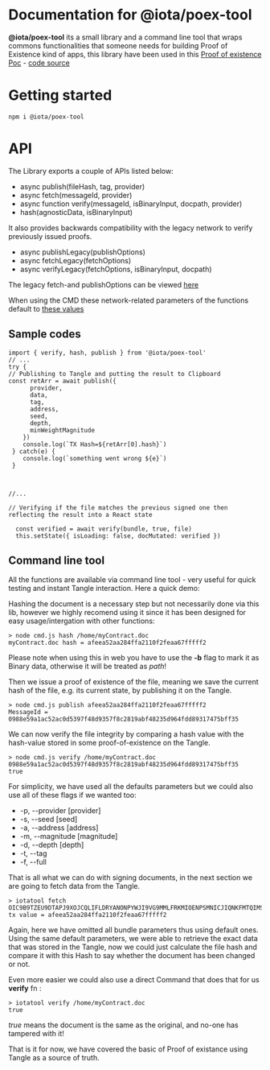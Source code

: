 # Documentation for @iota/poex-tool
**@iota/poex-tool** its a small library and a command line tool that wraps commons functionalities that someone needs for building Proof of Existence kind of apps, this library have been used in this [Proof of existence Poc](https://iota-poex.dag.sh) - [code source](https://github.com/iotaledger/poc-document-immutable-blueprint)

# Getting started
```
npm i @iota/poex-tool
```

# API

The Library exports a couple of APIs listed below:


* async publish(fileHash, tag, provider)
* async fetch(messageId, provider)
* async function verify(messageId, isBinaryInput, docpath, provider)
* hash(agnosticData, isBinaryInput)

It also provides backwards compatibility with the legacy network to verify previously issued proofs.

* async publishLegacy(publishOptions)
* async fetchLegacy(fetchOptions)
* async verifyLegacy(fetchOptions, isBinaryInput, docpath)

The legacy fetch-and publishOptions can be viewed [here](https://github.com/iotaledger/iota-poex-tool/src/models)


When using the CMD these network-related parameters of the functions default to [these values](https://github.com/iotaledger/iota-poex-tool/src/config.json)


## Sample codes

```
import { verify, hash, publish } from '@iota/poex-tool'
// ...
try {
// Publishing to Tangle and putting the result to Clipboard
const retArr = await publish({
      provider,
      data,
      tag,
      address,
      seed,
      depth,
      minWeightMagnitude
    })
    console.log(`TX Hash=${retArr[0].hash}`)
 } catch(e) {
    console.log(`something went wrong ${e}`)
 }



//...

// Verifying if the file matches the previous signed one then reflecting the result into a React state

  const verified = await verify(bundle, true, file)
  this.setState({ isLoading: false, docMutated: verified })

```

## Command line tool

All the functions are available via command line tool - very useful for quick testing and instant Tangle interaction.
Here a quick demo:

Hashing the document is a necessary step but not necessarily done via this lib, however we highly recomend using it since it has been designed for easy usage/intergation with other functions:

```
> node cmd.js hash /home/myContract.doc
myContract.doc hash = afeea52aa284ffa2110f2feaa67fffff2
```
Please note when using this in web you have to use the **-b** flag to mark it as Binary data, otherwise it will be treated as *path*!

Then we issue a proof of existence of the file, meaning we save the current hash of the file, e.g. its current state, by publishing it on the Tangle.

```
> node cmd.js publish afeea52aa284ffa2110f2feaa67fffff2
MessageId = 0988e59a1ac52ac0d5397f48d9357f8c2819abf48235d964fdd89317475bff35  
```

We can now verify the file integrity by comparing a hash value with the hash-value stored in some proof-of-existence on the Tangle.
```
> node cmd.js verify /home/myContract.doc 0988e59a1ac52ac0d5397f48d9357f8c2819abf48235d964fdd89317475bff35 
true
```

For simplicity, we have used all the defaults parameters but we could also use all of these flags if we wanted too:

* -p, --provider [provider]
* -s, --seed [seed]
* -a, --address [address]
* -m, --magnitude [magnitude]
* -d, --depth [depth]
* -t, --tag
* -f, --full 

That is all what we can do with signing documents, in the next section we are going to fetch data from the Tangle.


```
> iotatool fetch OIC9B9TZEU9DTAPJ9XOJCQLIFLDRYANONPYWJI9VG9MMLFRKMIOENPSMNICJIQNKFMTQIMSSGOOJIH999
tx value = afeea52aa284ffa2110f2feaa67fffff2
```
Again, here we have omitted all bundle parameters thus using default ones.
Using the same default parameters, we were able to retrieve the exact data that was stored in the Tangle, now we could just calculate the file hash and compare it with this Hash to say whether the document has been changed or not.

Even more easier we could also use a direct Command that does that for us **verify** fn :


```
> iotatool verify /home/myContract.doc
true
```

*true* means the document is the same as the original, and no-one has tampered with it!




That is it for now, we have covered the basic of Proof of existance using Tangle as a source of truth.
